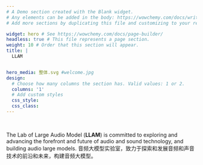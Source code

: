 ```yaml
---
# A Demo section created with the Blank widget.
# Any elements can be added in the body: https://wowchemy.com/docs/writing-markdown-latex/
# Add more sections by duplicating this file and customizing to your requirements.

widget: hero # See https://wowchemy.com/docs/page-builder/
headless: true # This file represents a page section.
weight: 10 # Order that this section will appear.
title: |
  LLAM


hero_media: 整体.svg #welcome.jpg
design:
  # Choose how many columns the section has. Valid values: 1 or 2.
  columns: '1'
  # Add custom styles
  css_style:
  css_class:
---
```


<br>

The Lab of Large Audio Model (**LLAM**) is committed to exploring and advancing the forefront and future of audio and sound technology, and building audio large models.
音频大模型实验室，致力于探索和发展音频和声音技术的前沿和未来，构建音频大模型。
